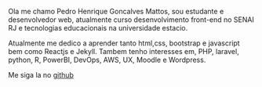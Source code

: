 <title>POST</title>

Ola me chamo Pedro Henrique Goncalves Mattos, sou estudante e desenvolvedor web, atualmente curso desenvolvimento front-end no SENAI RJ e tecnologias educacionais na universidade estacio.

Atualmente me dedico a aprender tanto html,css, bootstrap e javascript bem como Reactjs e Jekyll.
Tambem tenho interesses em, PHP, laravel, python, R, PowerBI, DevOps, AWS, UX, Moodle e Wordpress.

Me siga la no [github](https://github.com/PendroHendragon)

